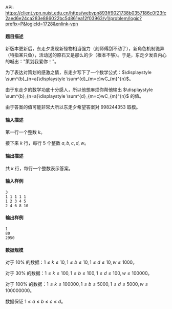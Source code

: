 API: https://client.vpn.nuist.edu.cn/https/webvpn893ff9021738b0357186c0f23fc2aed6e24ca283e886022bc5d861ea12f03963/v1/problem/logic?prefix=P&logicId=1728&enlink-vpn



#### 题目描述

新版本更新后，东走夕发现新怪物相当强力（刻师傅刮不动了），新角色机制诡异（特指某只鱼），活动送的原石又是那么的少（根本不够）。于是，东走夕发自内心的喊出："策划我爱你！"。

为了表达对策划的感激之情，东走夕写下了一个数学公式：$\displaystyle \sum^{b}_{n=a}\displaystyle \sum^{d}_{m=c}wC_{m}^{n}$。

由于东走夕的数学功底十分感人，所以他想麻烦你帮他输出 $\displaystyle \sum^{b}_{n=a}\displaystyle \sum^{d}_{m=c}wC_{m}^{n}$ 的值。

由于答案的值可能非常大所以东走夕希望答案对 $998244353$ 取模。

#### 输入描述

第一行一个整数 $k$。

接下来 $k$ 行，每行 $5$ 个整数 $a,b,c,d,w$。

#### 输出描述

共 $k$ 行，每行一个整数表示答案。

#### 输入样例

```
3
1 1 1 1 1
1 2 3 4 5
2 4 6 8 10
```

#### 输出样例

```
1
80
2950
```

#### 数据规模

对于 $10 \%$ 的数据：$1 \leq k \leq 10,1\leq b\leq 10,1\leq d\leq 10,w\leq 1000$。

对于 $30\%$ 的数据：$1 \leq k \leq 100,1\leq b\leq 100,1\leq d\leq 100,w\leq 100000$。

对于 $100\%$ 的数据：$1 \leq k \leq 100000,1\leq b\leq 5000,1\leq d\leq 5000,w\leq 100000000$。

数据保证 $1\leq a\leq b\leq c\leq d$。

